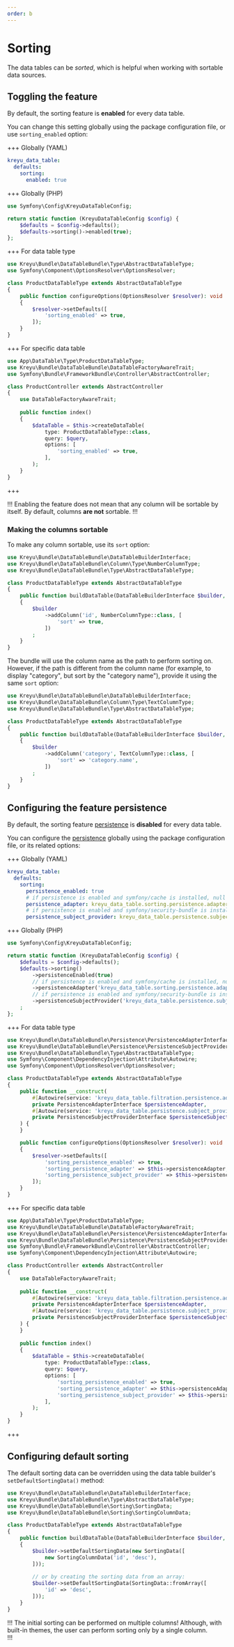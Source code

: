 ```yaml
---
order: b
---
```


# Sorting

The data tables can be _sorted_, which is helpful when working with sortable data sources.

## Toggling the feature

By default, the sorting feature is **enabled** for every data table.

You can change this setting globally using the package configuration file, or use `sorting_enabled` option:

+++ Globally (YAML)
```yaml # config/packages/kreyu_data_table.yaml
kreyu_data_table:
  defaults:
    sorting:
      enabled: true
```
+++ Globally (PHP)
```php # config/packages/kreyu_data_table.php
use Symfony\Config\KreyuDataTableConfig;

return static function (KreyuDataTableConfig $config) {
    $defaults = $config->defaults();
    $defaults->sorting()->enabled(true);
};
```
+++ For data table type
```php # src/DataTable/Type/ProductDataTable.php
use Kreyu\Bundle\DataTableBundle\Type\AbstractDataTableType;
use Symfony\Component\OptionsResolver\OptionsResolver;

class ProductDataTableType extends AbstractDataTableType
{
    public function configureOptions(OptionsResolver $resolver): void
    {
        $resolver->setDefaults([
            'sorting_enabled' => true,
        ]);
    }
}
```
+++ For specific data table
```php # src/Controller/ProductController.php
use App\DataTable\Type\ProductDataTableType;
use Kreyu\Bundle\DataTableBundle\DataTableFactoryAwareTrait;
use Symfony\Bundle\FrameworkBundle\Controller\AbstractController;

class ProductController extends AbstractController
{
    use DataTableFactoryAwareTrait;
    
    public function index()
    {
        $dataTable = $this->createDataTable(
            type: ProductDataTableType::class, 
            query: $query,
            options: [
                'sorting_enabled' => true,
            ],
        );
    }
}
```
+++

!!! Enabling the feature does not mean that any column will be sortable by itself.
By default, columns **are not** sortable.
!!!

### Making the columns sortable

To make any column sortable, use its `sort` option:

```php # src/DataTable/Type/ProductDataTableType.php
use Kreyu\Bundle\DataTableBundle\DataTableBuilderInterface;
use Kreyu\Bundle\DataTableBundle\Column\Type\NumberColumnType;
use Kreyu\Bundle\DataTableBundle\Type\AbstractDataTableType;

class ProductDataTableType extends AbstractDataTableType
{
    public function buildDataTable(DataTableBuilderInterface $builder, array $options): void
    {
        $builder
            ->addColumn('id', NumberColumnType::class, [
                'sort' => true,
            ])
        ;
    }
}
```

The bundle will use the column name as the path to perform sorting on.
However, if the path is different from the column name (for example, to display "category", but sort by the "category name"), provide it using the same `sort` option:

```php # src/DataTable/Type/ProductDataTableType.php
use Kreyu\Bundle\DataTableBundle\DataTableBuilderInterface;
use Kreyu\Bundle\DataTableBundle\Column\Type\TextColumnType;
use Kreyu\Bundle\DataTableBundle\Type\AbstractDataTableType;

class ProductDataTableType extends AbstractDataTableType
{
    public function buildDataTable(DataTableBuilderInterface $builder, array $options): void
    {
        $builder
            ->addColumn('category', TextColumnType::class, [
                'sort' => 'category.name',
            ])
        ;
    }
}
```

## Configuring the feature persistence

By default, the sorting feature [persistence](persistence.md) is **disabled** for every data table.

You can configure the [persistence](persistence.md) globally using the package configuration file, or its related options:

+++ Globally (YAML)
```yaml # config/packages/kreyu_data_table.yaml
kreyu_data_table:
  defaults:
    sorting:
      persistence_enabled: true
      # if persistence is enabled and symfony/cache is installed, null otherwise
      persistence_adapter: kreyu_data_table.sorting.persistence.adapter.cache
      # if persistence is enabled and symfony/security-bundle is installed, null otherwise
      persistence_subject_provider: kreyu_data_table.persistence.subject_provider.token_storage
```
+++ Globally (PHP)
```php # config/packages/kreyu_data_table.php
use Symfony\Config\KreyuDataTableConfig;

return static function (KreyuDataTableConfig $config) {
    $defaults = $config->defaults();
    $defaults->sorting()
        ->persistenceEnabled(true)
        // if persistence is enabled and symfony/cache is installed, null otherwise
        ->persistenceAdapter('kreyu_data_table.sorting.persistence.adapter.cache')
        // if persistence is enabled and symfony/security-bundle is installed, null otherwise
        ->persistenceSubjectProvider('kreyu_data_table.persistence.subject_provider.token_storage')
    ;
};
```
+++ For data table type
```php # src/DataTable/Type/ProductDataTable.php
use Kreyu\Bundle\DataTableBundle\Persistence\PersistenceAdapterInterface;
use Kreyu\Bundle\DataTableBundle\Persistence\PersistenceSubjectProviderInterface;
use Kreyu\Bundle\DataTableBundle\Type\AbstractDataTableType;
use Symfony\Component\DependencyInjection\Attribute\Autowire;
use Symfony\Component\OptionsResolver\OptionsResolver;

class ProductDataTableType extends AbstractDataTableType
{
    public function __construct(
        #[Autowire(service: 'kreyu_data_table.filtration.persistence.adapter.cache')]
        private PersistenceAdapterInterface $persistenceAdapter,
        #[Autowire(service: 'kreyu_data_table.persistence.subject_provider.token_storage')]
        private PersistenceSubjectProviderInterface $persistenceSubjectProvider,
    ) {
    }

    public function configureOptions(OptionsResolver $resolver): void
    {
        $resolver->setDefaults([
            'sorting_persistence_enabled' => true,
            'sorting_persistence_adapter' => $this->persistenceAdapter,
            'sorting_persistence_subject_provider' => $this->persistenceSubjectProvider,
        ]);
    }
}
```
+++ For specific data table
```php # src/Controller/ProductController.php
use App\DataTable\Type\ProductDataTableType;
use Kreyu\Bundle\DataTableBundle\DataTableFactoryAwareTrait;
use Kreyu\Bundle\DataTableBundle\Persistence\PersistenceAdapterInterface;
use Kreyu\Bundle\DataTableBundle\Persistence\PersistenceSubjectProviderInterface;
use Symfony\Bundle\FrameworkBundle\Controller\AbstractController;
use Symfony\Component\DependencyInjection\Attribute\Autowire;

class ProductController extends AbstractController
{
    use DataTableFactoryAwareTrait;
    
    public function __construct(
        #[Autowire(service: 'kreyu_data_table.filtration.persistence.adapter.cache')]
        private PersistenceAdapterInterface $persistenceAdapter,
        #[Autowire(service: 'kreyu_data_table.persistence.subject_provider.token_storage')]
        private PersistenceSubjectProviderInterface $persistenceSubjectProvider,
    ) {
    }
    
    public function index()
    {
        $dataTable = $this->createDataTable(
            type: ProductDataTableType::class, 
            query: $query,
            options: [
                'sorting_persistence_enabled' => true,
                'sorting_persistence_adapter' => $this->persistenceAdapter,
                'sorting_persistence_subject_provider' => $this->persistenceSubjectProvider,
            ],
        );
    }
}
```
+++

## Configuring default sorting

The default sorting data can be overridden using the data table builder's `setDefaultSortingData()` method:

```php
use Kreyu\Bundle\DataTableBundle\DataTableBuilderInterface;
use Kreyu\Bundle\DataTableBundle\Type\AbstractDataTableType;
use Kreyu\Bundle\DataTableBundle\Sorting\SortingData;
use Kreyu\Bundle\DataTableBundle\Sorting\SortingColumnData;

class ProductDataTableType extends AbstractDataTableType
{
    public function buildDataTable(DataTableBuilderInterface $builder, array $options): void
    {
        $builder->setDefaultSortingData(new SortingData([
            new SortingColumnData('id', 'desc'),
        ]));
        
        // or by creating the sorting data from an array:
        $builder->setDefaultSortingData(SortingData::fromArray([
            'id' => 'desc',
        ]));
    }
}
```

!!! The initial sorting can be performed on multiple columns!
Although, with built-in themes, the user can perform sorting only by a single column.  
!!!
